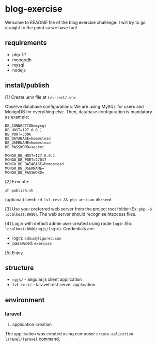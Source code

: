 # blog-exercise

Welcome to README file of the blog exercise challenge. I will try to go straight to the point so we have fun!

## requirements

- php 7.*
- mongodb
- mysql
- nodejs

## install/publish

[1] Create .env file at `lvl-rest/.env`

Observe database configurations. We are using MySQL for users and MongoDB for 
everything else. Then, database configuration is mandatory as example: 

```
DB_CONNECTION=mysql
DB_HOST=127.0.0.1
DB_PORT=3306
DB_DATABASE=homestead
DB_USERNAME=homestead
DB_PASSWORD=secret

MONGO_DB_HOST=127.0.0.1
MONGO_DB_PORT=27017
MONGO_DB_DATABASE=homestead
MONGO_DB_USERNAME=
MONGO_DB_PASSWORD=
```

[2] Execute:

`sh publish.sh`

(optional) seed: `cd lvl-rest && php artisan db:seed`

[3] Use your preferred web server from the project root folder (Ex: `php -S localhost:8080`). 
The web server should recognise htaccess files. 

[4] Login with default admin user created using route `login` (Ex: `localhost:8080/ngjs/login`).
Credentials are:

- login: `admin@figured.com`
- password: `exercise`

[5] Enjoy.

## structure

 - `ngjs/` - angular.js client application
 - `lvl-rest/` - laravel rest server application

## environment

### laravel

1) application creation

The application was created using composer `create-aplication laravel/laravel` command.


